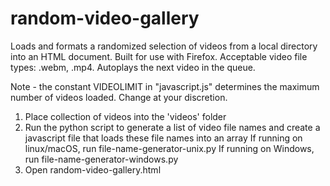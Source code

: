 # random-video-gallery
Loads and formats a randomized selection of videos from a local directory 
into an HTML document. Built for use with Firefox. Acceptable video file 
types: .webm, .mp4. Autoplays the next video in the queue.

Note - the constant VIDEOLIMIT in "javascript.js" determines the maximum number of videos loaded. Change at your discretion.

1) Place collection of videos into the 'videos' folder
2) Run the python script to generate a list of video file names and create a javascript file that loads these file names into an array
    If running on linux/macOS, run file-name-generator-unix.py
    If running on Windows, run file-name-generator-windows.py
3) Open random-video-gallery.html
